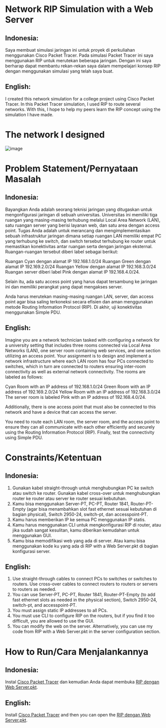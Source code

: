# Network RIP Simulation with a Web Server

## Indonesia:
Saya membuat simulasi jaringan ini untuk proyek di perkuliahan menggunakan Cisco Packet Tracer. Pada simulasi Packet Tracer ini saya menggunakan RIP untuk merutekan beberapa jaringan. Dengan ini saya berharap dapat membantu rekan-rekan saya dalam mempelajari konsep RIP dengan menggunakan simulasi yang telah saya buat.

## English:
I created this network simulation for a college project using Cisco Packet Tracer. In this Packet Tracer simulation, I used RIP to route several networks. With this, I hope to help my peers learn the RIP concept using the simulation I have made.

# The network I designed
![image](https://github.com/user-attachments/assets/b6ff728e-23af-4f68-95a1-8a29cabf90cb)

# Problem Statement/Pernyataan Masalah

## Indonesia:
Bayangkan Anda adalah seorang teknisi jaringan yang ditugaskan untuk mengonfigurasi jaringan di sebuah universitas. Universitas ini memiliki tiga ruangan yang masing-masing terhubung melalui Local Area Network (LAN), satu ruangan server yang berisi layanan web, dan satu area dengan access point. Tugas Anda adalah untuk merancang dan mengimplementasikan sebuah infrastruktur jaringan dimana setiap ruangan LAN memiliki empat PC yang terhubung ke switch, dan switch tersebut terhubung ke router untuk memastikan konektivitas antar ruangan serta dengan jaringan eksternal. Ruangan-ruangan tersebut diberi label sebagai berikut:

Ruangan Cyan dengan alamat IP 192.168.1.0/24
Ruangan Green dengan alamat IP 192.169.2.0/24
Ruangan Yellow dengan alamat IP 192.168.3.0/24
Ruangan server diberi label Pink dengan alamat IP 192.168.4.0/24.

Selain itu, ada satu access point yang harus dapat tersambung ke jaringan ini dan memiliki perangkat yang dapat mengakses server.

Anda harus merutekan masing-masing ruangan LAN, server, dan access point agar bisa saling terkoneksi secara efisien dan aman menggunakan metode Routing Information Protocol (RIP). Di akhir, uji konektivitas menggunakan Simple PDU.

## English:
Imagine you are a network technician tasked with configuring a network for a university setting that includes three rooms connected via Local Area Networks (LAN), one server room containing web services, and one section utilizing an access point. Your assignment is to design and implement a network infrastructure where each LAN room has four PCs connected to switches, which in turn are connected to routers ensuring inter-room connectivity as well as external network connectivity. The rooms are labeled as follows:

Cyan Room with an IP address of 192.168.1.0/24
Green Room with an IP address of 192.169.2.0/24
Yellow Room with an IP address of 192.168.3.0/24
The server room is labeled Pink with an IP address of 192.168.4.0/24.

Additionally, there is one access point that must also be connected to this network and have a device that can access the server.

You need to route each LAN room, the server room, and the access point to ensure they can all communicate with each other efficiently and securely using the Routing Information Protocol (RIP). Finally, test the connectivity using Simple PDU.

# Constraints/Ketentuan

## Indonesia:
1. Gunakan kabel straight-through untuk menghubungkan PC ke switch atau switch ke router. Gunakan kabel cross-over untuk menghubungkan router ke router atau server ke router sesuai kebutuhan.
2. Kamu bisa menggunakan Server-PT, PC-PT, Router 1841, Router-PT-Empty (agar bisa menambahkan slot fast ethernet sesuai kebutuhan di bagian physical), Switch 2950-24, switch-pt, dan accesspoint-PT.
3. Kamu harus memberikan IP ke semua PC menggunakan IP statis.
4. Kamu harus menggunakan CLI untuk mengkonfigurasi RIP di router, atau jika sudah sangat kesulitan, kamu diberikan kemudahan untuk menggunakan GUI.
5. Kamu bisa memodifikasi web yang ada di server. Atau kamu bisa menggunakan kode ku yang ada di RIP with a Web Server.pkt di bagian konfigurasi server.

## English:
1. Use straight-through cables to connect PCs to switches or switches to routers. Use cross-over cables to connect routers to routers or servers to routers as needed.
2. You can use Server-PT, PC-PT, Router 1841, Router-PT-Empty (to add fast ethernet slots as needed in the physical section), Switch 2950-24, switch-pt, and accesspoint-PT.
3. You must assign static IP addresses to all PCs.
4. You must use CLI to configure RIP on the routers, but if you find it too difficult, you are allowed to use the GUI.
5. You can modify the web on the server. Alternatively, you can use my code from RIP with a Web Server.pkt in the server configuration section.

# How to Run/Cara Menjalankannya

## Indonesia:
Instal [Cisco Packet Tracer](https://www.netacad.com/cisco-packet-tracer) dan kemudian Anda dapat membuka [RIP dengan Web Server.pkt](https://github.com/xurobaebae/cisco/blob/main/RIP%20with%20Cisco%20Packet%20Tracer/main%20file/RIP%20with%20a%20Web%20Server.pkt).

## English:
Install [Cisco Packet Tracer](https://www.netacad.com/cisco-packet-tracer) and then you can open the [RIP dengan Web Server.pkt](https://github.com/xurobaebae/cisco/blob/main/RIP%20with%20Cisco%20Packet%20Tracer/main%20file/RIP%20with%20a%20Web%20Server.pkt).

